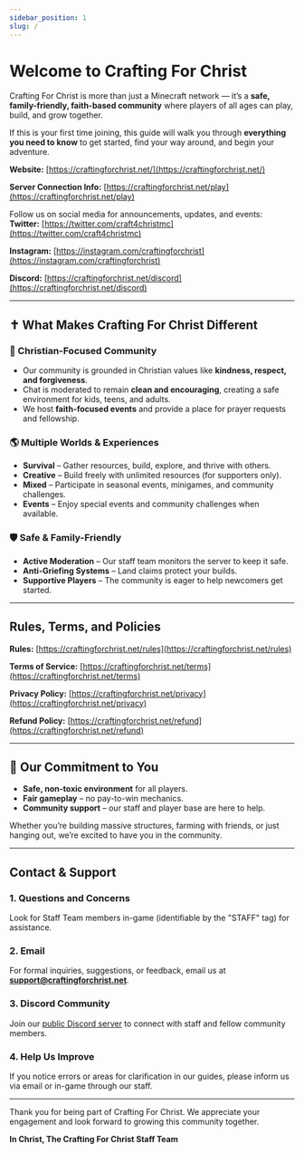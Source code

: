 ```yaml
---
sidebar_position: 1
slug: /
---
```


# Welcome to Crafting For Christ

Crafting For Christ is more than just a Minecraft network — it’s a **safe, family-friendly, faith-based community** where players of all ages can play, build, and grow together.

If this is your first time joining, this guide will walk you through **everything you need to know** to get started, find your way around, and begin your adventure.

**Website:** [https://craftingforchrist.net/](https://craftingforchrist.net/)

**Server Connection Info:** [https://craftingforchrist.net/play](https://craftingforchrist.net/play)

Follow us on social media for announcements, updates, and events:
**Twitter:** [https://twitter.com/craft4christmc](https://twitter.com/craft4christmc)

**Instagram:** [https://instagram.com/craftingforchrist](https://instagram.com/craftingforchrist)

**Discord:** [https://craftingforchrist.net/discord](https://craftingforchrist.net/discord)

---

## ✝️ What Makes Crafting For Christ Different

### 🙌 Christian-Focused Community

* Our community is grounded in Christian values like **kindness, respect, and forgiveness**.
* Chat is moderated to remain **clean and encouraging**, creating a safe environment for kids, teens, and adults.
* We host **faith-focused events** and provide a place for prayer requests and fellowship.

### 🌎 Multiple Worlds & Experiences

* **Survival** – Gather resources, build, explore, and thrive with others.
* **Creative** – Build freely with unlimited resources (for supporters only).
* **Mixed** – Participate in seasonal events, minigames, and community challenges.
* **Events** – Enjoy special events and community challenges when available.

### 🛡 Safe & Family-Friendly

* **Active Moderation** – Our staff team monitors the server to keep it safe.
* **Anti-Griefing Systems** – Land claims protect your builds.
* **Supportive Players** – The community is eager to help newcomers get started.

---

## Rules, Terms, and Policies

**Rules:** [https://craftingforchrist.net/rules](https://craftingforchrist.net/rules)

**Terms of Service:** [https://craftingforchrist.net/terms](https://craftingforchrist.net/terms)

**Privacy Policy:** [https://craftingforchrist.net/privacy](https://craftingforchrist.net/privacy)

**Refund Policy:** [https://craftingforchrist.net/refund](https://craftingforchrist.net/refund)

---

## 🙏 Our Commitment to You

* **Safe, non-toxic environment** for all players.
* **Fair gameplay** – no pay-to-win mechanics.
* **Community support** – our staff and player base are here to help.

Whether you’re building massive structures, farming with friends, or just hanging out, we’re excited to have you in the community.

---

## Contact & Support

### 1. Questions and Concerns

Look for Staff Team members in-game (identifiable by the "STAFF" tag) for assistance.

### 2. Email

For formal inquiries, suggestions, or feedback, email us at **[support@craftingforchrist.net](mailto:support@craftingforchrist.net)**.

### 3. Discord Community

Join our [public Discord server](https://craftingforchrist.net/discord) to connect with staff and fellow community members.

### 4. Help Us Improve

If you notice errors or areas for clarification in our guides, please inform us via email or in-game through our staff.

---

Thank you for being part of Crafting For Christ. We appreciate your engagement and look forward to growing this community together.

**In Christ,
The Crafting For Christ Staff Team**